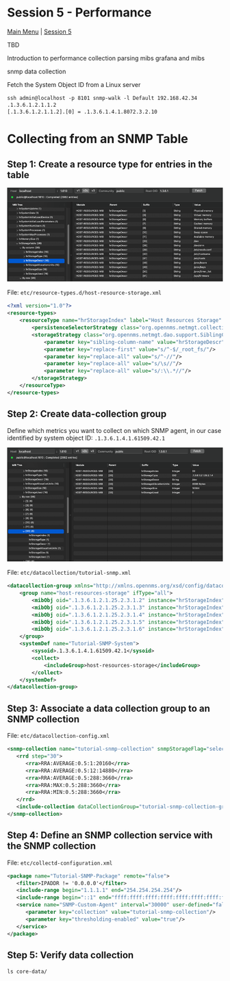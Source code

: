 # Session 5 - Performance

[Main Menu](../workup/README.md) | [Session 5](../session5/README.md)

TBD

Introduction to performance collection
parsing mibs
grafana and mibs

snmp data collection


Fetch the System Object ID from a Linux server
```
ssh admin@localhost -p 8101 snmp-walk -l Default 192.168.42.34 .1.3.6.1.2.1.1.2
[.1.3.6.1.2.1.1.2].[0] = .1.3.6.1.4.1.8072.3.2.10
```
# Collecting from an SNMP Table

## Step 1: Create a resource type for entries in the table

![hr-description.png](images/hr-description.png)

File: `etc/resource-types.d/host-resource-storage.xml`

```xml
<?xml version="1.0"?>
<resource-types>
    <resourceType name="hrStorageIndex" label="Host Resources Storage" resourceLabel="${hrStorageDescr}">
        <persistenceSelectorStrategy class="org.opennms.netmgt.collection.support.PersistAllSelectorStrategy"/>
        <storageStrategy class="org.opennms.netmgt.dao.support.SiblingColumnStorageStrategy">
            <parameter key="sibling-column-name" value="hrStorageDescr"/>
            <parameter key="replace-first" value="s/^-$/_root_fs/"/>
            <parameter key="replace-all" value="s/^-//"/>
            <parameter key="replace-all" value="s/\s//"/>
            <parameter key="replace-all" value="s/:\\.*//"/>
        </storageStrategy>
    </resourceType>
</resource-types>
```

## Step 2: Create data-collection group

Define which metrics you want to collect on which SNMP agent, in our case identified by system object ID: `.1.3.6.1.4.1.61509.42.1`

![hr-entry.png](images/hr-entry.png)

File: `etc/datacollection/tutorial-snmp.xml`

```xml
<datacollection-group xmlns="http://xmlns.opennms.org/xsd/config/datacollection" name="tutorial-snmp-collection-group">
    <group name="host-resources-storage" ifType="all">
        <mibObj oid=".1.3.6.1.2.1.25.2.3.1.2" instance="hrStorageIndex" alias="hrStorageType" type="string"/>
        <mibObj oid=".1.3.6.1.2.1.25.2.3.1.3" instance="hrStorageIndex" alias="hrStorageDescr" type="string"/>
        <mibObj oid=".1.3.6.1.2.1.25.2.3.1.4" instance="hrStorageIndex" alias="hrStorageAllocUnits" type="gauge"/>
        <mibObj oid=".1.3.6.1.2.1.25.2.3.1.5" instance="hrStorageIndex" alias="hrStorageSize" type="gauge"/>
        <mibObj oid=".1.3.6.1.2.1.25.2.3.1.6" instance="hrStorageIndex" alias="hrStorageUsed" type="gauge"/>
    </group>
    <systemDef name="Tutorial-SNMP-System">
        <sysoid>.1.3.6.1.4.1.61509.42.1</sysoid>
        <collect>
            <includeGroup>host-resources-storage</includeGroup>
        </collect>
    </systemDef>
</datacollection-group>
```

## Step 3: Associate a data collection group to an SNMP collection

File: `etc/datacollection-config.xml`

```xml
<snmp-collection name="tutorial-snmp-collection" snmpStorageFlag="select">
   <rrd step="30">
      <rra>RRA:AVERAGE:0.5:1:20160</rra>
      <rra>RRA:AVERAGE:0.5:12:14880</rra>
      <rra>RRA:AVERAGE:0.5:288:3660</rra>
      <rra>RRA:MAX:0.5:288:3660</rra>
      <rra>RRA:MIN:0.5:288:3660</rra>
   </rrd>
   <include-collection dataCollectionGroup="tutorial-snmp-collection-group"/>
</snmp-collection>
```

## Step 4: Define an SNMP collection service with the SNMP collection

File: `etc/collectd-configuration.xml`

```xml
<package name="Tutorial-SNMP-Package" remote="false">
   <filter>IPADDR != '0.0.0.0'</filter>
   <include-range begin="1.1.1.1" end="254.254.254.254"/>
   <include-range begin="::1" end="ffff:ffff:ffff:ffff:ffff:ffff:ffff:ffff"/>
   <service name="SNMP-Custom-Agent" interval="30000" user-defined="false" status="on">
      <parameter key="collection" value="tutorial-snmp-collection"/>
      <parameter key="thresholding-enabled" value="true"/>
   </service>
</package>
```

## Step 5: Verify data collection

```
ls core-data/
```
